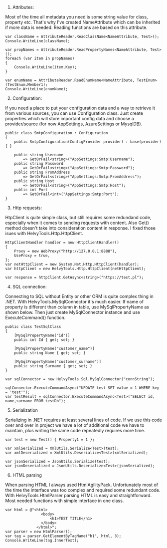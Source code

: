 1. Attributes:

Most of the time all metadata you need is some string value for class, property etc. That's why I've created NameAttribute which can be inherited if more data is needed. Reading functions are based on this attribute.

```
var className = AttributeReader.ReadClassName<NameAttribute, Test>();
Console.WriteLine(className);

var propNames = AttributeReader.ReadPropertyNames<NameAttribute, Test>();
foreach (var item in propNames)
{
    Console.WriteLine(item.Key);
}

var enumName = AttributeReader.ReadEnumName<NameAttribute, TestEnum>(TestEnum.Member1);
Console.WriteLine(enumName);
```

2. Configuration:

If you need a place to put your configuration data and a way to retrieve it from various sources, you can use Configuration class. Just create properties which will store important config data and choose a provider/source (for now  AppSettings, AzureSettings or MysqlDB).

```
public class SmtpConfiguration : Configuration
{
    public SmtpConfiguration(ConfigProvider provider) : base(provider) { }

    public string Username
        => GetOrFail<string>("AppSettings:Smtp:Username");
    public string Password
        => GetOrFail<string>("AppSettings:Smtp:Password");
    public string FromAddress
        => GetOrFail<string>("AppSettings:Smtp:FromAddress");
    public string Host
        => GetOrFail<string>("AppSettings:Smtp:Host");
    public int Port
        => GetOrFail<int>("AppSettings:Smtp:Port");
}
```
3. Http requests:

HtpClient is quite simple class, but still requires some redundand code, especially when it comes to sending requests with content. Also Get() method doesn't take into consideration content in response. I fixed those isues with HelvyTools.Http.HttpClient. 

```
HttpClientHandler handler = new HttpClientHandler()
{
    Proxy = new WebProxy("http://127.0.0.1:8888"),
    UseProxy = true,
};
var netHttpClient = new System.Net.Http.HttpClient(handler);
var httpClient = new HelvyTools.Http.HttpClient(netHttpClient);

var response = httpClient.GetAsync<string>("https://test.pl");
```

4. SQL connection:

Connecting to SQL without Entity or other ORM is quite complex thing in .NET. With HelvyTools.MySqlConnector it's much easier. If name of property is different than column in table, use MySqlPropertyName as shown below. Then just create MySqlConnector instance and use ExecuteCommand() function.

```
public class TestSqlClass
{
    [MySqlPropertyName("id")]
    public int Id { get; set; }

    [MySqlPropertyName("customer_name")]
    public string Name { get; set; }

    [MySqlPropertyName("customer_surname")]
    public string Surname { get; set; }
}
```

```
var sqlConnector = new HelvyTools.Sql.MySqlConnector("connString");

sqlConnector.ExecuteCommandAsync("UPDATE test SET value = 1 WHERE key = 'test'");
var testResult = sqlConnector.ExecuteCommandAsync<Test>("SELECT id, name,surname FROM testDb");
```

5. Serialization

Serializing in .NET requires at least several lines of code. If we use this code over and over in project we have a lot of additional code we have to maintain, plus writing the same code repeatedly requires more time.

```
var test = new Test() { Property1 = 1 };

var xmlSerialized = XmlUtils.Serialize<Test>(test);
var xmlDeserialized = XmlUtils.Deserialize<Test>(xmlSerialized);

var jsonSerialized = JsonUtils.Serialize(test);
var jsonDeserialized = JsonUtils.Deserialize<Test>(jsonSerialized);
```

6. HTML parsing

When parsing HTML I always used HtmlAgilityPack. Unfortunately most of the time the interface was too complex and required some redundant code. With HelvyTools.HtmlParser parsing HTML is easy and straightforward. Most needed functions with simple  interface in one class.

```
var html = @"<html>
                <body>
                    <h1>TEST TITLE</h1>
                </body>
              </html>";
var parser = new HtmlParser();
var tag = parser.GetElementByTagName("h1", html, 3);
Console.WriteLine(tag.InnerText); 
```

